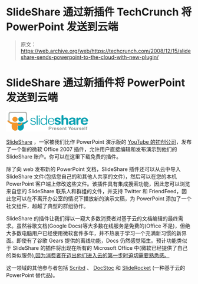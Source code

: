 # SlideShare 通过新插件 TechCrunch 将 PowerPoint 发送到云端

> 原文：<https://web.archive.org/web/https://techcrunch.com/2008/12/15/slideshare-sends-powerpoint-to-the-cloud-with-new-plugin/>

# SlideShare 通过新插件将 PowerPoint 发送到云端

[![](img/780da2af6af568b95967fe14a62d1604.png)](https://web.archive.org/web/20221011025535/http://www.slideshare.net/)

[SlideShare](https://web.archive.org/web/20221011025535/http://www.slideshare.net/) ，一家被我们比作 PowerPoint 演示版的 [YouTube 的初创公司](https://web.archive.org/web/20221011025535/http://www.beta.techcrunch.com/2006/10/04/introducing-slideshare-power-point-youtube/)，发布了一个新的微软 Office 2007 插件，允许用户直接编辑和发布演示到他们的 SlideShare 账户。你可以在这里下载免费的插件。

除了向 web 发布新的 PowerPoint 文档，SlideShare 插件还可以从云中导入 SlideShare 文件(包括您自己的和其他人共享的文件)，然后可以在您的本机 PowerPoint 客户端上修改这些文件。该插件具有集成搜索功能，因此您可以浏览来自您的 SlideShare 联系人和群组的文件，并支持 Twitter 和 FriendFeed，因此您可以在不离开办公室的情况下播放新的演示文稿，为 PowerPoint 添加了一个社交组件，超越了典型的群组协作。

SlideShare 的插件让我们得以一窥大多数消费者对基于云的文档编辑的最终需求。虽然谷歌文档(Google Docs)等大多数在线服务是免费的(Office 不是)，但绝大多数电脑用户已经使用微软套件多年，并不热衷于学习一个充满新习惯的新界面。即使有了谷歌 Gears 提供的离线功能，Docs 仍然感觉陌生。预计功能类似于 SlideShare 的插件将出现在所有的 Microsoft Office 中(微软已经提供了自己的类似服务[),因为消费者在迈出他们进入云的第一步时迫切需要熟悉感。](https://web.archive.org/web/20221011025535/http://www.beta.techcrunch.com/2007/12/10/office-live-workspace-beta-finally-goes-live-still-needs-work/)

这一领域的其他参与者包括 [Scribd](https://web.archive.org/web/20221011025535/http://www.scribd.com/) 、 [DocStoc](https://web.archive.org/web/20221011025535/http://www.docstoc.com/) 和 [SlideRocket](https://web.archive.org/web/20221011025535/http://www.sliderocket.com/) (一种基于云的 PowerPoint 替代品)。